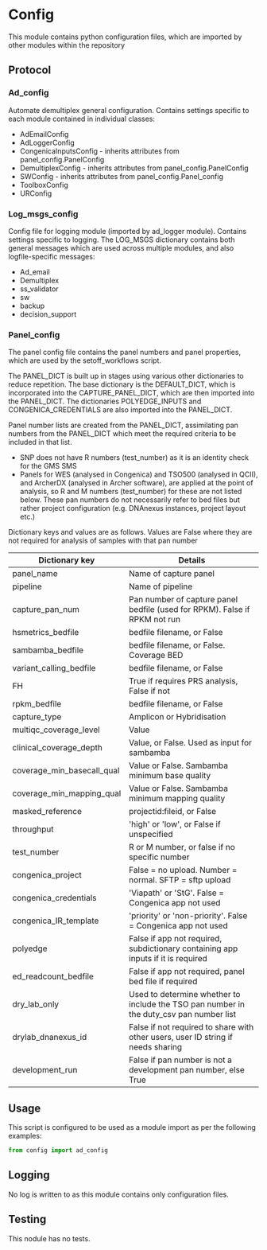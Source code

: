 # Config

This module contains python configuration files, which are imported by other modules within the repository

## Protocol

### Ad_config

Automate demultiplex general configuration. Contains settings specific to each module contained in individual classes:
- AdEmailConfig
- AdLoggerConfig
- CongenicaInputsConfig - inherits attributes from panel_config.PanelConfig
- DemultiplexConfig - inherits attributes from panel_config.PanelConfig
- SWConfig - inherits attributes from panel_config.Panel_config
- ToolboxConfig
- URConfig

### Log_msgs_config

Config file for logging module (imported by ad_logger module). Contains settings specific to logging. The LOG_MSGS
dictionary contains both general messages which are used across multiple modules, and
also logfile-specific messages:
- Ad_email
- Demultiplex
- ss_validator
- sw
- backup
- decision_support

### Panel_config

The panel config file contains the panel numbers and panel properties, which
are used by the setoff_workflows script.

The PANEL_DICT is built up in stages using various other dictionaries to reduce
repetition. The base dictionary is the DEFAULT_DICT, which is incorporated into
the CAPTURE_PANEL_DICT, which are then imported into the PANEL_DICT. The
dictionaries POLYEDGE_INPUTS and CONGENICA_CREDENTIALS are also imported into
the PANEL_DICT.

Panel number lists are created from the PANEL_DICT, assimilating pan numbers
from the PANEL_DICT which meet the required criteria to be included in that list.

- SNP does not have R numbers (test_number) as it is an identity check for the
    GMS SMS
- Panels for WES (analysed in Congenica) and TSO500 (analysed in QCII),
    and ArcherDX (analysed in Archer software), are applied at the point of
    analysis, so R and M numbers (test_number) for these are not listed below.
    These pan numbers do not necessarily refer to bed files but rather project
    configuration (e.g. DNAnexus instances, project layout etc.)

Dictionary keys and values are as follows. Values are False where they are not required
for analysis of samples with that pan number

| Dictionary key | Details |
|----------------|----------|
| panel_name    | Name of capture panel |
| pipeline   |  Name of pipeline |
| capture_pan_num | Pan number of capture panel bedfile (used for RPKM). False if RPKM not run |
| hsmetrics_bedfile | bedfile filename, or False |
| sambamba_bedfile | bedfile filename, or False. Coverage BED |
| variant_calling_bedfile | bedfile filename, or False |
| FH  | True if requires PRS analysis, False if not |
| rpkm_bedfile | bedfile filename, or False |
| capture_type | Amplicon or Hybridisation |
| multiqc_coverage_level | Value |
| clinical_coverage_depth | Value, or False. Used as input for sambamba |
| coverage_min_basecall_qual | Value or False. Sambamba minimum base quality |
| coverage_min_mapping_qual | Value or False. Sambamba minimum mapping quality |
| masked_reference | projectid:fileid, or False |
| throughput | 'high' or 'low', or False if unspecified |
| test_number | R or M number, or false if no specific number |
| congenica_project | False = no upload. Number = normal. SFTP = sftp upload |
| congenica_credentials | 'Viapath' or 'StG'. False = Congenica app not used |
| congenica_IR_template | 'priority' or 'non-priority'. False = Congenica app not used |
| polyedge | False if app not required, subdictionary containing app inputs if it is required |
| ed_readcount_bedfile | False if app not required, panel bed file if required |
| dry_lab_only | Used to determine whether to include the TSO pan number in the duty_csv pan number list |
| drylab_dnanexus_id | False if not required to share with other users, user ID string if needs sharing |
| development_run | False if pan number is not a development pan number, else True |

## Usage

This script is configured to be used as a module import as per the following examples:
```python
from config import ad_config
```

## Logging

No log is written to as this module contains only configuration files.

## Testing

This nodule has no tests.
